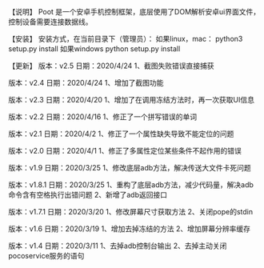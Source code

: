 【说明】
Poot 是一个安卓手机控制框架，底层使用了DOM解析安卓ui界面文件，控制设备需要连接数据线。

【安装】
安装方式，在当前目录下（管理员）：
如果linux，mac：
python3 setup.py install
如果windows
python setup.py install

【更新】
版本：v2.5
日期：2020/4/24
1、截图失败错误直接捕获

版本：v2.4
日期：2020/4/24
1、增加了截图功能

版本：v2.3
日期：2020/4/20
1、增加了在调用冻结方法时，再一次获取UI信息

版本：v2.2
日期：2020/4/16
1、修正了一个拼写错误的单词

版本：v2.1
日期：2020/4/2
1、修正了一个属性缺失导致不能定位的问题

版本：v2.0
日期：2020/4/1
1、修正了多属性定位某些条件不起作用的错误

版本：v1.9
日期：2020/3/25
1、修改底层adb方法，解决传送大文件卡死问题

版本：v1.8.1
日期：2020/3/25
1、重构了底层adb方法，减少代码量，解决adb命令含有空格执行出错问题
2、新增了adb返回接口

版本：v1.7.1
日期：2020/3/20
1、修改屏幕尺寸获取方法
2、关闭pope的stdin

版本：v1.6
日期：2020/3/19
1、增加去掉冻结的方法
2、增加屏幕分辨率缓存

版本：v1.4
日期：2020/3/11
1、去掉adb控制台输出
2、去掉主动关闭pocoservice服务的语句


